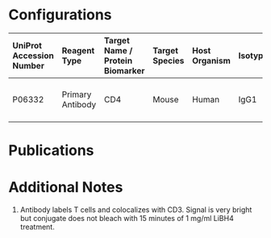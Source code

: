 # Configurations

| UniProt Accession Number   | Reagent Type     | Target Name / Protein Biomarker   | Target Species   | Host Organism   | Isotype   | Clonality   | Vendor          | Catalog Number   | Conjugate   | RRID       | Availability   | Method                 | Tissue Preservation               | Target Tissue   | Tissue State   | Detergent         | Antigen Retrieval Conditions   | Dye Inactivation Conditions   | Recommend   | Agree               | Disagree   | Contributor         | Notes       |
|:---------------------------|:-----------------|:----------------------------------|:-----------------|:----------------|:----------|:------------|:----------------|:-----------------|:------------|:-----------|:---------------|:-----------------------|:----------------------------------|:----------------|:---------------|:------------------|:-------------------------------|:------------------------------|:------------|:--------------------|:-----------|:--------------------|:------------|
| P06332                     | Primary Antibody | CD4                               | Mouse            | Human           | IgG1      | REA604      | Miltenyi Biotec | 130-118-316      | PE-Vio 615  | AB_2728077 | Stock          | Multiplexed 2D Imaging | 1:4 Cytofix/Cytoperm Fixed Frozen | Lymph Node      | NA             | 0.3% Triton-X-100 | NA                             | NA                            | Yes         | 0000-0002-6980-8900 | NA         | 0000-0002-6980-8900 | [1](#notes) |

# Publications



# Additional Notes

<a name="notes"></a>
1. Antibody labels T cells and colocalizes with CD3. Signal is very bright but conjugate does not bleach with 15 minutes of 1 mg/ml LiBH4 treatment.
